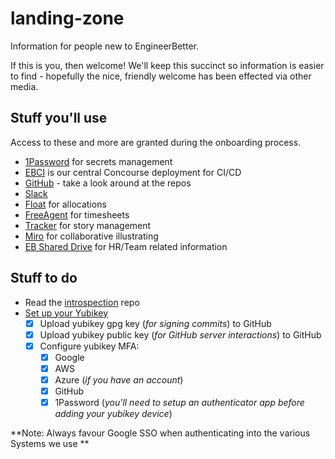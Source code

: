 # landing-zone

Information for people new to EngineerBetter.

If this is you, then welcome! We'll keep this succinct so information is easier to find - hopefully the nice, friendly welcome has been effected via other media.

## Stuff you'll use

Access to these and more are granted during the onboarding process.

* [1Password](https://engineerbetter.1password.com) for secrets management
* [EBCI](https://ci.engineerbetter.com) is our central Concourse deployment for CI/CD
* [GitHub](https://github.com/EngineerBetter) - take a look around at the repos
* [Slack](https://engineerbetter.slack.com)
* [Float](https://engineerbetter.float.com) for allocations
* [FreeAgent](https://engineerbetter.freeagent.com) for timesheets
* [Tracker](https://www.pivotaltracker.com) for story management
* [Miro](https://miro.com) for collaborative illustrating
* [EB Shared Drive](https://drive.google.com/drive/folders/1qKZKCuIK9jF_skUv5R0mF7f9MoSYxu8e) for HR/Team related information

## Stuff to do

* Read the [introspection](https://github.com/EngineerBetter/introspection) repo
* [Set up your Yubikey](https://www.engineerbetter.com/blog/yubikey-all-the-things/)
  - [x] Upload yubikey gpg key (_for signing commits_) to GitHub
  - [x] Upload yubikey public key (_for GitHub server interactions_) to GitHub
  - [x] Configure yubikey MFA:
    - [x] Google
    - [x] AWS
    - [x] Azure (_if you have an account_)
    - [x] GitHub
    - [x] 1Password (_you'll need to setup an authenticator app before adding your yubikey device_)

**Note: Always favour Google SSO when authenticating into the various Systems we use **
